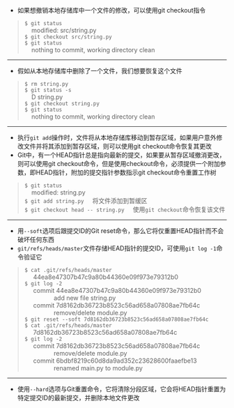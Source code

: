 + 如果想撤销本地存储库中一个文件的修改，可以使用git checkout指令
> `$ git status`    
> $~~~~$modified:   src/string.py     
> `$ git checkout src/string.py`  
> `$ git status`  
> $~~~~$nothing to commit, working directory clean
---
+ 假如从本地存储库中删除了一个文件，我们想要恢复这个文件
> `$ rm string.py`    
> `$ git status -s`   
> $~~~~$D string.py   
> `$ git checkout string.py`  
> `$ git status`  
> $~~~~$nothing to commit, working directory clean
---
+ 执行`git add`操作时，文件将从本地存储库移动到暂存区域，如果用户意外修改文件并将其添加到暂存区域，则可以使用git checkout命令恢复其更改
+ Git中，有一个HEAD指针总是指向最新的提交，如果要从暂存区域撤消更改，则可以使用git checkout命令，但是使用checkout命令，必须提供一个附加参数，即HEAD指针，附加的提交指针参数指示git checkout命令重置工作树
> `$ git status`  
> $~~~~$modified:   string.py  
> `$ git add string.py`  $~~~~$将文件添加到暂缓区  
> `$ git checkout head -- string.py`  $~~~~$使用`git checkout`命令恢复该文件
---
+ 用`--soft`选项后跟提交ID的Git reset命令，那么它将仅重置HEAD指针而不会破坏任何东西
+ `git/refs/heads/master`文件存储HEAD指针的提交ID，可使用`git log -1`命令验证它
> `$ cat .git/refs/heads/master`  
> $~~~~$ 44ea8e47307b47c9a80b44360e09f973e79312b0  
> `$ git log -2`  
> $~~~~$ commit 44ea8e47307b47c9a80b44360e09f973e79312b0  
> $~~~~~~~~~~~~~~~~$ add new file string.py  
> $~~~~$ commit 7d8162db36723b8523c56ad658a07808ae7fb64c  
> $~~~~~~~~~~~~~~~~$ remove/delete module.py  
> `$ git reset --soft 7d8162db36723b8523c56ad658a07808ae7fb64c`  
> `$ cat .git/refs/heads/master`  
> $~~~~$ 7d8162db36723b8523c56ad658a07808ae7fb64c  
> `$ git log -2`  
> $~~~~$ commit 7d8162db36723b8523c56ad658a07808ae7fb64c  
> $~~~~~~~~~~~~~~~~$ remove/delete module.py  
> $~~~~$ commit 6bdbf8219c60d8da9ad352c23628600faaefbe13  
> $~~~~~~~~~~~~~~~~$ renamed main.py to module.py
---
+ 使用`--hard`选项与Git重置命令，它将清除分段区域，它会将HEAD指针重置为特定提交ID的最新提交，并删除本地文件更改
